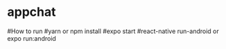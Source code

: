# appchat

#How to run
#yarn or npm install
#expo start
#react-native run-android or expo run:android
